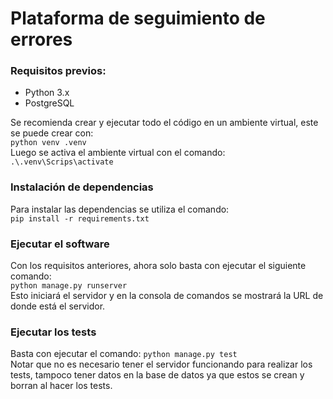 # Plataforma de seguimiento de errores

### Requisitos previos:
- Python 3.x
- PostgreSQL

Se recomienda crear y ejecutar todo el código en un ambiente virtual, este se puede crear con:
<br>
```python venv .venv```
<br>
Luego se activa el ambiente virtual con el comando:
<br>
```.\.venv\Scrips\activate```

### Instalación de dependencias
Para instalar las dependencias se utiliza el comando:
<br>
```pip install -r requirements.txt```

### Ejecutar el software
Con los requisitos anteriores, ahora solo basta con ejecutar el siguiente comando:
<br>
```python manage.py runserver```
<br>
Esto iniciará el servidor y en la consola de comandos se mostrará la URL de donde está el servidor.

### Ejecutar los tests
Basta con ejecutar el comando:
```python manage.py test```
<br>
Notar que no es necesario tener el servidor funcionando para realizar los tests, tampoco tener datos en la base de datos ya que estos se crean y borran al hacer los tests.
